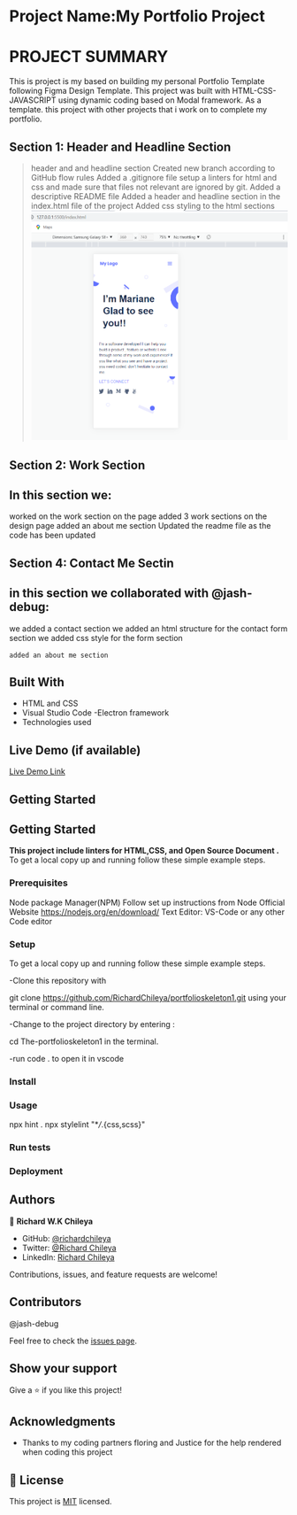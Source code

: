 # Project Name:My Portfolio Project
# PROJECT SUMMARY
This is project is my based on building my personal Portfolio Template following Figma Design Template. 
This project was built with HTML-CSS-JAVASCRIPT using dynamic coding based on Modal framework. 
As a template. this project with  other projects that i work on to complete my portfolio.

## Section 1: Header and Headline Section

> header and and headline section
> Created new branch according to GitHub flow rules
> Added a .gitignore file
> setup a linters for html and css and made sure that files not relevant are ignored by git.
> Added a descriptive README file
> Added a header and headline section in the index.html file of the project
> Added css styling to the html sections
> ![](images/Screenshot%201%20of%20project.png)

## Section 2: Work Section

## In this section we:

worked on the work section on the page
added 3 work sections on the design page
added an about me section
Updated the readme file as the code has been updated

## Section 4: Contact Me Sectin

## in this section we collaborated with @jash-debug:

we added a contact section
we added an html structure for the contact form section
we added css style for the form section

    added an about me section

## Built With

- HTML and CSS
- Visual Studio Code -Electron framework
- Technologies used

## Live Demo (if available)

[Live Demo Link](https://richardchileya.github.io/portfolioskeleton1/)

## Getting Started

## Getting Started

**This project include linters for HTML,CSS, and Open Source Document
.**
To get a local copy up and running follow these simple example steps.

### Prerequisites

Node package Manager(NPM)
Follow set up instructions from Node Official Website https://nodejs.org/en/download/
Text Editor: VS-Code or any other Code editor

### Setup

To get a local copy up and running follow these simple example steps.

-Clone this repository with

git clone https://github.com/RichardChileya/portfolioskeleton1.git using your terminal or command line.

-Change to the project directory by entering :

cd The-portfolioskeleton1 in the terminal.

-run code . to open it in vscode

### Install

### Usage

npx hint .
npx stylelint "\*_/_.{css,scss}"

### Run tests

### Deployment

## Authors

👤 **Richard W.K Chileya**

- GitHub: [@richardchileya](https://github.com/richardchileya)
- Twitter: [@Richard Chileya](https://twitter.com/richardchileya)
- LinkedIn: [Richard Chileya](https://linkedin.com/in/richardchileya)

Contributions, issues, and feature requests are welcome!

## Contributors

@jash-debug

Feel free to check the [issues page](https://github.com/RichardChileya/portfolioskeleton1/issues).


## Show your support

Give a ⭐️ if you like this project!

## Acknowledgments

- Thanks to my coding partners floring and Justice for the help rendered when coding this project

## 📝 License

This project is [MIT](/LICENSE) licensed.
